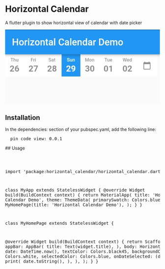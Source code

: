 # Horizontal Calendar
 A flutter plugin to show horizontal view of calendar with date picker
 
![calendar image](screenshot.jpg)

## Installation
In the dependencies: section of your pubspec.yaml, add the following line:

<div class="highlight highlight-source-yaml"><pre>  <span class="pl-ent">pin_code_view</span>: <span class="pl-s">0.0.1</span></pre></div>
## Usage

<div class="highlight highlight-source-yaml"><pre>  <span class="pl-ent">

import 'package:horizontal_calendar/horizontal_calendar.dart';

class MyApp extends StatelessWidget {
  @override
  Widget build(BuildContext context) {
    return MaterialApp(
      title: 'Horizontal Calendar Demo',
      theme: ThemeData(
        primarySwatch: Colors.blue,
      ),
      home: MyHomePage(title: 'Horizontal Calendar Demo'),
    );
  }
}

class MyHomePage extends StatelessWidget {

  @override
  Widget build(BuildContext context) {
    return Scaffold(
      appBar: AppBar(
        title: Text(widget.title),
      ),
      body: HorizontalCalendar(
        date: DateTime.now(),
        textColor: Colors.black45,
        backgroundColor: Colors.white,
        selectedColor: Colors.blue,
        onDateSelected: (date) => print(
          date.toString(),
        ),
      ),
    );
  }
}
</span></pre></div>
